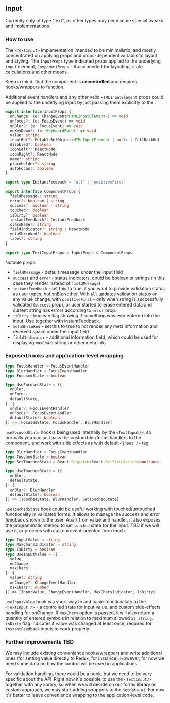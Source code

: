 ## Input

Currently only of type "text", as other types may need some special tweaks and implementations.

### How to use

The `<TextInput>` implementation intended to be minimalistic, and mostly concentrated on applying
props and props-dependent variablis to layout and styling. The `InputProps` type indicated props
applied to the underlying `input` element, `ComponentProps` - those needed for layouting, state calculations and other means.

Keep in mind, that the component is **uncontrolled** and requires hooks/wrappers to function.

Additional event handlers and any other valid `HTMLInputElement` props could be applied to the underlying input
by just passing them explicitly to the <TextInput />.

```typescript
export interface InputProps {
  onChange: (e: ChangeEvent<HTMLInputElement>) => void
  onFocus?: (e: FocusEvent) => void
  onBlur?: (e: FocusEvent) => void
  onKeyDown?: (e: KeyboardEvent) => void
  value: string
  inputRef?: MutableRefObject<HTMLInputElement | null> | CallBackRef
  disabled?: boolean
  iconLeft?: ReactNode
  iconRight?: ReactNode
  name?: string
  placeholder?: string
  autoFocus?: boolean
}

export type InstantFeedback = "all" | "positiveFirst"

export interface ComponentProps {
  fieldMessage?: string
  error?: boolean | string
  success?: boolean | string
  touched?: boolean
  isDirty?: boolean
  instantFeedback?: InstantFeedback
  className?: string
  fieldIndicator?: string | ReactNode
  metaShrinked?: boolean
  label?: string
}

export type TextInputProps = InputProps & ComponentProps
```

Notable props:

- `fieldMessage` - default message under the input field
- `success` and `error` - status indicators, could be boolean or strings (in this case they render instead of `fieldMessage`)
- `instantFeedback` - set this to true, if you want to provide validation status as user types, not onBlur/other.
  With `all` updates validation status on any value change, with `positiveFirst` - only when string is successfully
  validated (`success` prop), or user started to erase entered data and current string has errors according to `error` prop.
- `isDirty` - boolean flag showing if something was ever entered into the input. Use together with instantFeedback.
- `metaShrinked` - set this to true to not render any meta information and reserved space under the input field
- `fieldIndicator` - additional information field, which could be used for displaying `maxChars` string or other meta info.

### Exposed hooks and application-level wrapping

```typescript
type FocusHandler = FocusEventHandler
type BlurHandler = FocusEventHandler
type FocusedState = boolean

type UseFocusedState = ({
  onBlur,
  onFocus,
  defaultState,
}: {
  onBlur?: FocusEventHandler
  onFocus?: FocusEventHandler
  defaultState?: boolean
}) => [FocusedState, FocusHandler, BlurHandler]
```

`useFocusedState` hook is being used internally by the `<TextInput/>`, so normally you can just pass
the custom blur/focus handlers to the component, and work with side effects as with default `<input />` tag.

```typescript
type BlurHandler = FocusEventHandler
type TouchedState = boolean
type SetTouchedState = React.Dispatch<React.SetStateAction<boolean>>

type UseTouchedState = ({
  onBlur,
  defaultState,
}: {
  onBlur?: BlurHandler
  defaultState?: boolean
}) => [TouchedState, BlurHandler, SetTouchedState]
```

`useTouchedState` hook could be useful working with touched/untouched functionality in validated forms.
It allows to manage the success and error feedback shown to the user.
Apart from value and handler, it also exposes the programmatic method to set `touched` state for the input.
TBD if we will use it, or procees with custom event-oriented form touch.

```typescript
type InputValue = string
type MaxCharsIndicator = string
type IsDirty = boolean
type UseInputValue = ({
  value,
  onChange,
  maxChars,
}: {
  value?: string
  onChange?: ChangeEventHandler
  maxChars?: number
}) => [InputValue, ChangeEventHandler, MaxCharsIndicator, IsDirty]
```

`useInputValue` hook is a short way to add basic functionaluty to the `<TextInput />` - a controlled state for
input value, and custom side-effects handling for onChange. If `maxChars` option is passed, it will also return
a quantity of entered symbols in relation to maximum allowed `as string`. `isDirty` flag indicates if value was changed at least once, required for `instantFeedback` inputs to work properly.

### Further improvements TBD

We may include existing convenience hooks/wrappers and write additional ones (for setting value directly to Redux, for instance). However, for now we need some data on how the control will be used in applications.

For validation handling, there could be a hook, but we need to be very specific about the API. Right now it's possible
to use the `<TextInput/>` together with any library, so when we will decide on our forms library or custom approach, we may start adding wrappers to the `netdata-ui`. For now it's better to leave convenience wrapping to the application-level code.
